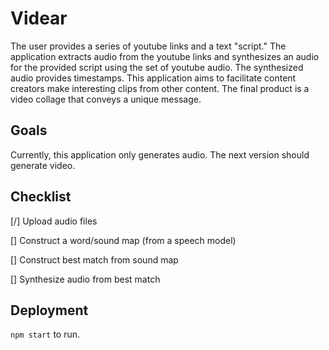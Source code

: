 # Videar

The user provides a series of youtube links and a text "script."
The application extracts audio from the youtube links and synthesizes an audio for the provided script using the set of youtube audio. The synthesized audio provides timestamps.
This application aims to facilitate content creators make interesting clips from other content.
The final product is a video collage that conveys a unique message.

## Goals
Currently, this application only generates audio. The next version should generate video.

## Checklist
[/] Upload audio files

[] Construct a word/sound map (from a speech model)

[] Construct best match from sound map

[] Synthesize audio from best match

## Deployment
`npm start` to run.
